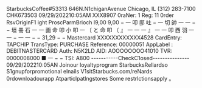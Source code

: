 StarbucksCoffee#53313 646N.N1chiganAvenue Chicago, IL (312) 283-7100 CHK673503 09/29/202210:05AM XXX8907 0raNer: 1 Reg: 11 0rder RsvOriginF1 ight ProscParmBrioch l9,00 9,00 − 一 叩 邸 吐 − 一 切 帥 一 一 − − 垣 冊 石 一 一 画 命 叩 小 叩 一 〔 と 命 叩 〔 』 一 一 一 』 一 一 叩 西 羽 一 一 − 一 一 − − 31,29 − − Mastercard XXXXXXXXXXXX4528 CardEntry: TAPCHIP TransType: PURCHASE Reference: 00000051 AppLabel : DEBITNASTERCARD Auth: N5K2LD AID: AOOOOOOOO41010 TVR: 0000008000 ■ 一 − − TSI: A800 -----------CheckC1osed--------------- 09/29/202210:05AN Joinour loyaltyprogram StarbucksRellardso S1gnupforpromotional elnails V1sitStarbucks.com/reNards 0rdownloadourapp Atparticlpatlngstores Some restrlctionsapply 。